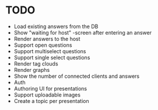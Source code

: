 # TODO

- Load existing answers from the DB
- Show "waiting for host" -screen after entering an answer
- Render answers to the host
- Support open questions
- Support multiselect questions
- Support single select questions
- Render tag clouds
- Render graphs
- Show the number of connected clients and answers
- Auth
- Authoring UI for presentations
- Support uploadable images
- Create a topic per presentation

